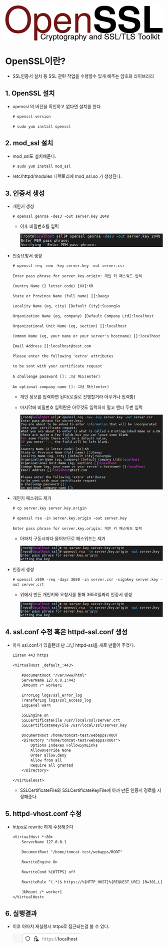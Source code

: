 ![alt text](img/OpenSSL.png)
# OpenSSL이란?
- SSL인증서 설치 등 SSL 관련 작업을 수행할수 있게 해주는 암호화 라이브러리

## 1. OpenSSL 설치
- openssl 의 버전을 확인하고 없다면 설치를 한다.
    ```
    # openssl version

    # sudo yum install openssl
    ```

## 2. mod_ssl 설치
- mod_ssl도 설치해준다.
    ```
    # sudo yum install mod_ssl
    ```
- /etc/httpd/modules 디렉토리에 mod_ssl.so 가 생성된다.


## 3. 인증서 생성
- 개인키 생성 
    ```
    # openssl genrsa -des3 -out server.key 2048
    ```
    - 이후 비밀번호를 입력

        ![alt text](<img/개인키 생성.png>)

- 인증요청서 생성
    ```
    # openssl req -new -key server.key -out server.csr

    Enter pass phrase for server.key.origin: 개인 키 패스워드 입력

    Country Name (2 letter code) [XX]:​KR

    State or Province Name (full name) []:Daegu

    Locality Name (eg, city) [Default City]:SusungGu

    Organization Name (eg, company) [Default Company Ltd]:localhost

    Organizational Unit Name (eg, section) []:localhost

    Common Name (eg, your name or your server's hostname) []:localhost

    Email Address []:localhost@test.com

    Please enter the following 'extra' attributes

    to be sent with your certificate request

    A challenge password []: 그냥 패스(enter)

    An optional company name []: 그냥 패스(enter)
    ```
    - 개인 정보를 입력하면 된다(로컬로 진행할거라 아무거나 입력함)
    - 마지막에 비밀번호 입력란은 아무것도 입력하지 말고 엔터 두번 입력

        ![alt text](<img/인증요청서 생성.png>)

- 개인키 패스워드 제거
    ```
    # cp server.key server.key.origin

    # openssl rsa -in server.key.origin -out server.key

    Enter pass phrase for server.key.origin: 개인 키 패스워드 입력
    ```
    - 아파치 구동시마다 물어보므로 패스워드는 제거
    
        ![alt text](<img/개인키 패스워드 제거.png>)

- 인증서 생성
    ```
    # openssl x509 -req -days 3650 -in server.csr -signkey server.key -out server.crt
    ```
    - 위에서 만든 개인키와 요청서를 통해 3650일짜리 인증서 생성

        ![alt text](<img/개인키 패스워드 제거.png>)

## 4. ssl.conf 수정 혹은 httpd-ssl.conf 생성
- 아마 ssl.conf가 있을탠데 난 그냥 httpd-ssl을 새로 만들어 주었다.
    ```
    Listen 443 https

    <VirtualHost _default_:443>

        #DocumentRoot "/var/www/html"
        ServerName 127.0.0.1:443
        JkMount /* worker1

        ErrorLog logs/ssl_error_log
        TransferLog logs/ssl_access_log
        LogLevel warn

        SSLEngine on
        SSLCertificateFile /usr/local/ssl/server.crt
        SSLCertificateKeyFile /usr/local/ssl/server.key

        DocumentRoot /home/tomcat-test/webapps/ROOT
        <Directory "/home/tomcat-test/webapps/ROOT">
            Options Indexes FollowSymLinks
            AllowOverride None
            Order allow,deny
            Allow from all
            Require all granted
        </Directory>

    </VirtualHost>
    ```
    - SSLCertificateFile와 SSLCertificateKeyFile에 아까 만든 인증서 경로를 지정해준다.

## 5. httpd-vhost.conf 수정
- https로 rewrite 하게 수정해준다
    ```
    <VirtualHost *:80>
        ServerName 127.0.0.1
        
        DocumentRoot "/home/tomcat-test/webapps/ROOT"
        
        RewriteEngine On
        
        RewriteCond %{HTTPS} off
        
        RewriteRule ^(.*)$ https://%{HTTP_HOST}%{REQUEST_URI} [R=301,L]
        
        JkMount /* worker1
    </VirtualHost>
    ```

## 6. 실행결과
- 이후 아파치 재실행시 https로 접근되는걸 볼 수 있다.

    ![alt text](<img/OpenSSL 결과.png>)